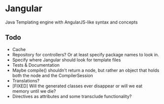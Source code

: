 Jangular
========

Java Templating engine with AngularJS-like syntax and concepts


Todo
-------------
* Cache
* Repository for controllers? Or at least specify package names to look in.
* Specify where Jangular should look for template files
* Tests & Documentation
* Maybe compile() shouldn't return a node, but rather an object that holds both the node and the CompilerSession
* Translations?
* [FIXED] Will the generated classes ever disappear or will we eat memory until we die? 
* Directives as attributes and some transclude functionality?
